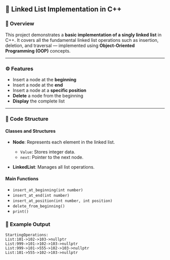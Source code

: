 ## 📘 Linked List Implementation in C++

### 🧠 Overview

This project demonstrates a **basic implementation of a singly linked list** in C++.
It covers all the fundamental linked list operations such as insertion, deletion, and traversal — implemented using **Object-Oriented Programming (OOP)** concepts.

---

### ⚙️ Features

* Insert a node at the **beginning**
* Insert a node at the **end**
* Insert a node at a **specific position**
* **Delete** a node from the beginning
* **Display** the complete list

---

### 🧩 Code Structure

#### **Classes and Structures**

* **Node**: Represents each element in the linked list.

  * `Value`: Stores integer data.
  * `next`: Pointer to the next node.
* **LinkedList**: Manages all list operations.

#### **Main Functions**

* `insert_at_beginning(int number)`
* `insert_at_end(int number)`
* `insert_at_position(int number, int position)`
* `delete_from_beginning()`
* `print()`


### 🧾 Example Output

```
StartingOperations:
List:101->102->103->nullptr
List:999->101->102->103->nullptr
List:999->101->555->102->103->nullptr
List:101->555->102->103->nullptr
```

